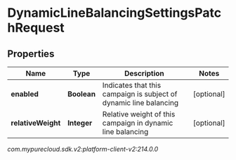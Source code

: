 # DynamicLineBalancingSettingsPatchRequest


## Properties

| Name | Type | Description | Notes |
| ------------ | ------------- | ------------- | ------------- |
| **enabled** | **Boolean** | Indicates that this campaign is subject of dynamic line balancing |  [optional] |
| **relativeWeight** | **Integer** | Relative weight of this campaign in dynamic line balancing |  [optional] |




_com.mypurecloud.sdk.v2:platform-client-v2:214.0.0_
